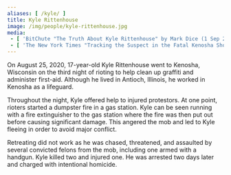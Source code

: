 ```yaml
---
aliases: [ /kyle/ ]
title: Kyle Rittenhouse
image: /img/people/kyle-rittenhouse.jpg
media:
 - [ 'BitChute "The Truth About Kyle Rittenhouse" by Mark Dice (1 Sep 2020)', 'https://www.bitchute.com/video/0oQlnihfxhU/' ]
 - [ 'The New York Times "Tracking the Suspect in the Fatal Kenosha Shootings" by Haley Willis, Muyi Xiao, Christiaan Triebert, Christoph Koettl, Stella Cooper, David Botti, John Ismay and Ainara Tiefenthäler (27 Aug 2020)', 'https://archive.is/FF0tc' ]
---
```


On August 25, 2020, 17-year-old Kyle Rittenhouse went to Kenosha, Wisconsin on
the third night of rioting to help clean up graffiti and administer first-aid.
Although he lived in Antioch, Illinois, he worked in Kenosha as a lifeguard.

Throughout the night, Kyle offered help to injured protestors. At one point,
rioters started a dumpster fire in a gas station.  Kyle can be seen running
with a fire extinguisher to the gas station where the fire was then put out
before causing significant damage. This angered the mob and led to Kyle fleeing
in order to avoid major conflict.

Retreating did not work as he was chased, threatened, and assaulted by several
convicted felons from the mob, including one armed with a handgun. Kyle killed
two and injured one. He was arrested two days later and charged with
intentional homicide.
